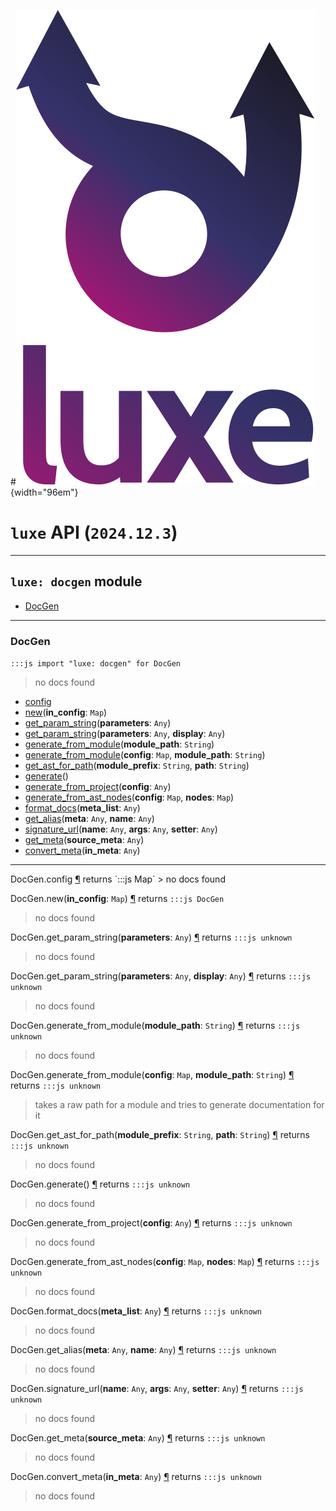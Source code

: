 #![](../../../images/luxe-dark.svg){width="96em"}

# `luxe` API (`2024.12.3`)  


---

## `luxe: docgen` module

- [DocGen](#docgen)   

---

### DocGen
`:::js import "luxe: docgen" for DocGen`
> no docs found

- [config](#DocGen.config)
- [new](#DocGen.new)(**in_config**: `Map`)
- [get_param_string](#DocGen.get_param_string)(**parameters**: `Any`)
- [get_param_string](#DocGen.get_param_string+2)(**parameters**: `Any`, **display**: `Any`)
- [generate_from_module](#DocGen.generate_from_module)(**module_path**: `String`)
- [generate_from_module](#DocGen.generate_from_module+2)(**config**: `Map`, **module_path**: `String`)
- [get_ast_for_path](#DocGen.get_ast_for_path+2)(**module_prefix**: `String`, **path**: `String`)
- [generate](#DocGen.generate)()
- [generate_from_project](#DocGen.generate_from_project)(**config**: `Any`)
- [generate_from_ast_nodes](#DocGen.generate_from_ast_nodes+2)(**config**: `Map`, **nodes**: `Map`)
- [format_docs](#DocGen.format_docs)(**meta_list**: `Any`)
- [get_alias](#DocGen.get_alias+2)(**meta**: `Any`, **name**: `Any`)
- [signature_url](#DocGen.signature_url+3)(**name**: `Any`, **args**: `Any`, **setter**: `Any`)
- [get_meta](#DocGen.get_meta)(**source_meta**: `Any`)
- [convert_meta](#DocGen.convert_meta)(**in_meta**: `Any`)

<hr/>
<endpoint module="luxe: docgen" class="DocGen" signature="config"></endpoint>
<signature id="DocGen.config">DocGen.config
<a class="headerlink" href="#DocGen.config" title="Permanent link">¶</a></signature>
<span class='api_ret'>returns</span> `:::js Map`
> no docs found   

<endpoint module="luxe: docgen" class="DocGen" signature="new(in_config : Map)"></endpoint>
<signature id="DocGen.new">DocGen.new(**in_config**: `Map`)
<a class="headerlink" href="#DocGen.new" title="Permanent link">¶</a></signature>
<span class='api_ret'>returns</span> `:::js DocGen`
> no docs found   

<endpoint module="luxe: docgen" class="DocGen" signature="get_param_string(parameters : Any)"></endpoint>
<signature id="DocGen.get_param_string">DocGen.get_param_string(**parameters**: `Any`)
<a class="headerlink" href="#DocGen.get_param_string" title="Permanent link">¶</a></signature>
<span class='api_ret'>returns</span> `:::js unknown`
> no docs found   

<endpoint module="luxe: docgen" class="DocGen" signature="get_param_string(parameters : Any, display : Any)"></endpoint>
<signature id="DocGen.get_param_string+2">DocGen.get_param_string(**parameters**: `Any`, **display**: `Any`)
<a class="headerlink" href="#DocGen.get_param_string+2" title="Permanent link">¶</a></signature>
<span class='api_ret'>returns</span> `:::js unknown`
> no docs found   

<endpoint module="luxe: docgen" class="DocGen" signature="generate_from_module(module_path : String)"></endpoint>
<signature id="DocGen.generate_from_module">DocGen.generate_from_module(**module_path**: `String`)
<a class="headerlink" href="#DocGen.generate_from_module" title="Permanent link">¶</a></signature>
<span class='api_ret'>returns</span> `:::js unknown`
> no docs found   

<endpoint module="luxe: docgen" class="DocGen" signature="generate_from_module(config : Map, module_path : String)"></endpoint>
<signature id="DocGen.generate_from_module+2">DocGen.generate_from_module(**config**: `Map`, **module_path**: `String`)
<a class="headerlink" href="#DocGen.generate_from_module+2" title="Permanent link">¶</a></signature>
<span class='api_ret'>returns</span> `:::js unknown`
> takes a raw path for a module and tries to generate documentation for it   

<endpoint module="luxe: docgen" class="DocGen" signature="get_ast_for_path(module_prefix : String, path : String)"></endpoint>
<signature id="DocGen.get_ast_for_path+2">DocGen.get_ast_for_path(**module_prefix**: `String`, **path**: `String`)
<a class="headerlink" href="#DocGen.get_ast_for_path+2" title="Permanent link">¶</a></signature>
<span class='api_ret'>returns</span> `:::js unknown`
> no docs found   

<endpoint module="luxe: docgen" class="DocGen" signature="generate()"></endpoint>
<signature id="DocGen.generate">DocGen.generate()
<a class="headerlink" href="#DocGen.generate" title="Permanent link">¶</a></signature>
<span class='api_ret'>returns</span> `:::js unknown`
> no docs found   

<endpoint module="luxe: docgen" class="DocGen" signature="generate_from_project(config : Any)"></endpoint>
<signature id="DocGen.generate_from_project">DocGen.generate_from_project(**config**: `Any`)
<a class="headerlink" href="#DocGen.generate_from_project" title="Permanent link">¶</a></signature>
<span class='api_ret'>returns</span> `:::js unknown`
> no docs found   

<endpoint module="luxe: docgen" class="DocGen" signature="generate_from_ast_nodes(config : Map, nodes : Map)"></endpoint>
<signature id="DocGen.generate_from_ast_nodes+2">DocGen.generate_from_ast_nodes(**config**: `Map`, **nodes**: `Map`)
<a class="headerlink" href="#DocGen.generate_from_ast_nodes+2" title="Permanent link">¶</a></signature>
<span class='api_ret'>returns</span> `:::js unknown`
> no docs found   

<endpoint module="luxe: docgen" class="DocGen" signature="format_docs(meta_list : Any)"></endpoint>
<signature id="DocGen.format_docs">DocGen.format_docs(**meta_list**: `Any`)
<a class="headerlink" href="#DocGen.format_docs" title="Permanent link">¶</a></signature>
<span class='api_ret'>returns</span> `:::js unknown`
> no docs found   

<endpoint module="luxe: docgen" class="DocGen" signature="get_alias(meta : Any, name : Any)"></endpoint>
<signature id="DocGen.get_alias+2">DocGen.get_alias(**meta**: `Any`, **name**: `Any`)
<a class="headerlink" href="#DocGen.get_alias+2" title="Permanent link">¶</a></signature>
<span class='api_ret'>returns</span> `:::js unknown`
> no docs found   

<endpoint module="luxe: docgen" class="DocGen" signature="signature_url(name : Any, args : Any, setter : Any)"></endpoint>
<signature id="DocGen.signature_url+3">DocGen.signature_url(**name**: `Any`, **args**: `Any`, **setter**: `Any`)
<a class="headerlink" href="#DocGen.signature_url+3" title="Permanent link">¶</a></signature>
<span class='api_ret'>returns</span> `:::js unknown`
> no docs found   

<endpoint module="luxe: docgen" class="DocGen" signature="get_meta(source_meta : Any)"></endpoint>
<signature id="DocGen.get_meta">DocGen.get_meta(**source_meta**: `Any`)
<a class="headerlink" href="#DocGen.get_meta" title="Permanent link">¶</a></signature>
<span class='api_ret'>returns</span> `:::js unknown`
> no docs found   

<endpoint module="luxe: docgen" class="DocGen" signature="convert_meta(in_meta : Any)"></endpoint>
<signature id="DocGen.convert_meta">DocGen.convert_meta(**in_meta**: `Any`)
<a class="headerlink" href="#DocGen.convert_meta" title="Permanent link">¶</a></signature>
<span class='api_ret'>returns</span> `:::js unknown`
> no docs found   

